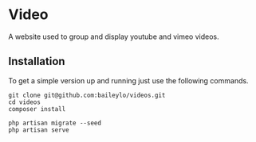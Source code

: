 # Video

A website used to group and display youtube and vimeo videos.


## Installation

To get a simple version up and running just use the following commands.

```
git clone git@github.com:baileylo/videos.git
cd videos
composer install

php artisan migrate --seed
php artisan serve
```	